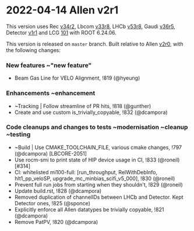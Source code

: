 2022-04-14 Allen v2r1
===

This version uses
Rec [v34r2](../../../../Rec/-/tags/v34r2),
Lbcom [v33r8](../../../../Lbcom/-/tags/v33r8),
LHCb [v53r8](../../../../LHCb/-/tags/v53r8),
Gaudi [v36r5](../../../../Gaudi/-/tags/v36r5),
Detector [v1r1](../../../../Detector/-/tags/v1r1) and
LCG [101](http://lcginfo.cern.ch/release/101/) with ROOT 6.24.06.

This version is released on `master` branch.
Built relative to Allen [v2r0](/../../tags/v2r0), with the following changes:

### New features ~"new feature"

- Beam Gas Line for VELO Alignment, !819 (@hyeung)


### Enhancements ~enhancement

- ~Tracking | Follow streamline of PR hits, !818 (@gunther)
- Create and use custom is_trivially_copyable, !832 (@dcampora)


### Code cleanups and changes to tests ~modernisation ~cleanup ~testing

- ~Build | Use CMAKE_TOOLCHAIN_FILE, various cmake changes, !797 (@dcampora) [LBCORE-2051]
- Use rocm-smi to print state of HIP device usage in CI, !833 (@roneil) [#314]
- CI: whitelisted mi100-full: [run_throughput, RelWithDebInfo, hlt1_pp_veloSP, upgrade_mc_minbias_scifi_v5_000], !830 (@roneil)
- Prevent full run jobs from starting when they shouldn't, !829 (@roneil)
- Update build.rst, !828 (@dcampora)
- Removed duplication of channelIDs between LHCb and Detector. Kept Detector ones, !825 (@sponce)
- Explicitly enforce all Allen datatypes be trivially copyable, !821 (@dcampora)
- Remove PatPV, !820 (@dcampora)
